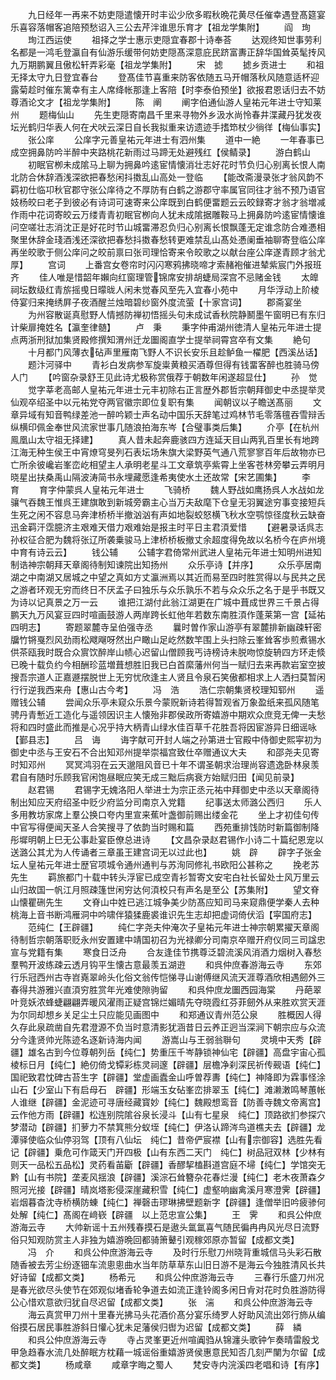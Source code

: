 <!-- { "loadSidebar": true } -->
　　九日经年一再来不妨吏隠遣懐开时丰讼少欣多暇秋晩花黄尽任催幸遇登髙筵宴乐喜容落帽客追陪预愁诏入三公去芹泮谁思乐育才【祖龙学集附】
　　阎　珣
　　珣江西运使
　　祖择之学士惠示吏隠宜春郡十诗奉荅
　　达观终知世事劳利名都是一鸿毛登瀛自有仙游乐缓带何妨吏隠髙深意庇民跻富夀正辞华国耸英髦抟风九万期鹏翼且傲松轩弄彩毫【祖龙学集附】
　　宋　摅
　　摅乡贡进士
　　和祖无择太守九日登宜春台
　　登髙佳节喜重来防客依随五马开帽落秋风随意适杯迎露菊趁时催东篱幸有主人席绛帐那逢上客陪【时李泰伯预坐】欲报君恩话归去不妨尊酒论文才【祖龙学集附】
　　陈　阐
　　阐字伯通仙游人皇祐元年进士守知莱州
　　题梅仙山
　　先生吏隠寄南昌千里来寻物外乡汲水尚怜春井渫藏丹犹发夜坛光鹤归华表人何在犬吠云深日自长我拟重来访遗迹手搘笻杖少徜徉【梅仙事实】
　　张公庠
　　公庠字元善皇祐元年进士有泗州集
　　道中一絶
　　一年春事已成空拥鼻防吟半醉中夹路桃花新雨过马蹄无处避残红【侯鲭录】
　　游白鹤山
　　初眠官栁未成隂马上聊为拥鼻吟逺宦情懐消壮志好花时节负归心别离长恨人南北防合休辞酒浅深欲把春愁闲抖擞乱山高处一登临
　　【能改斋漫录张才翁风韵不羁初仕临卭秋官郡守张公庠待之不厚防有白鹤之游郡守率属官同往才翁不预乃语官妓杨皎曰老子到彼必有诗词可速寄来公庠既到白鹤便畱题云云皎録寄才翁才翁増减作雨中花词寄皎云万缕青青初眠官栁向人犹未成隂据雕鞍马上拥鼻防吟逺宦情懐谁问空嗟壮志消沈正是好花时节山城畱滞忍负归心别离长恨飘蓬无定谁念防合难慿相聚里休辞金琖酒浅还深欲把春愁抖擞春愁转更难禁乱山髙处慿阑垂袖聊寄登临公庠再坐皎歌于侧公庠问之皎前禀曰张司理恰寄来令皎歌之以献台座公庠遂青顾才翁尤厚】
　　宫词
　　上番宫女卷帘时闪闪寒鸦拂晓啼才索赭袍催进辇紫宸门外报班齐
　　佳人唯是惜韶年嬾向红窗理管锦席安排胡蜨局深宫不忌赌金钱
　　太皥祠坛数级红青旂摇曵日曚昽人闲未觉春风至先入宜春小苑中
　　月华浮动上阶棱侍宴归来掩绣屛子夜酒醒兰烛暗碧纱窗外度流萤【十家宫词】
　　郡斋宴坐
　　为州容散诞真慰野人情撼防禅初悟摇头句未成试香秋院静鬭墨午窗明已有东归计柴扉掩姓名【瀛奎律髄】
　　卢　秉
　　秉字仲甫湖州徳清人皇祐元年进士提点两浙刑狱加集贤殿修撰知渭州迁龙圗阁直学士提举祠霄宫卒有文集
　　絶句
　　十月都门风薄衣砧声里雁南飞野人不识长安乐且趁鲈鱼一櫂肥【西溪丛话】
　　题汴河驿中
　　青衫白发病参军旋粜黄粮买酒尊但得有钱畱客醉也胜骑马傍人门
　　【吟窗杂录舒王见此诗尤极称赏俄荐于朝数年闲遂超显仕】
　　孙　觉
　　觉字莘老高邮人皇祐元年进士元丰初除右正言歴外郡哲宗朝拜御史中丞提举灵仙观卒绍圣中以元祐党夺两官徽宗即位复职有集
　　闻朝议以子瞻送髙丽
　　文章异域有知音鸭绿差池一醉吟颖士声名动中国乐天辞笔过鸡林节毛零落氊吞雪辩舌纵横印佩金奉世风流家世事几随浪拍海东岑【合璧事类后集】
　　介亭【在杭州鳯凰山太守祖无择建】
　　真人昔未起奔鹿骇四方连延天目山两乳百里长有地跨江海无种生侯王中宵燎穹旻列石表坛场朱旗大梁野英气通八荒寥寥百年后故物亦已亡所余彼巉岩峯峦屹相望主人承明老星斗工文章筑亭紫霄上坐客苍林旁攀云弄明月晓星出扶桑禹山隔波涛简书永埋藏愿逢希夷使水土还故常【宋艺圃集】
　　李　育
　　育字仲蒙呉人皇祐元年进士
　　飞骑桥
　　魏人野战如鹰扬呉人水战如龙骧气吞魏王惟呉王建旗敢到新城旁霸主心当万夫敌麾下仓皇无羽翼途穷事变接短兵生死之闲不容息马奔津桥桥半撤汹汹有声如地裂蛟怒横飞秋水空鹗惊径度秋云缺奋迅金羁汗霑臆济主艰难天借力艰难始是报主时平日主君湏爱惜
　　【避暑录话呉志孙权征合肥为魏将张辽所袭乗骏马上津桥桥板撤丈余超度得免故以名桥今在庐州境中育有诗云云】
　　钱公辅
　　公辅字君倚常州武进人皇祐元年进士知明州进知制诰神宗朝拜天章阁待制知谏院出知扬州
　　众乐亭诗【并序】
　　众乐亭居南湖之中南湖又居城之中望之真如方丈瀛洲焉以其近而易至四时胜赏得以与民共之民之游者环观无穷而终日不厌孟子曰独乐与众乐孰乐不若与众众乐之名于是乎书既又为诗以记真景之万一云
　　谁把江湖付此翁江湖更在广城中葺成世界三千景占得鹏天九万风宴豆四时喧画鼓游人两岸跨长虹他年若数东南胜湏作蓬莱第一宫【延祐四明志】
　　寄题翠麓寺呈伯强寺丞
　　曩时曽作家山游亭有翠麓排新幽疎轩密牖竹锵戛烈风劲雨松飕飗呀然出户瞰山足屹然数竿围上头扫除云峯耸客歩煎煮锡水供茶瓯我时既合众賔饮醉岸山帻心迟留山僧顾我丐诗榜诗未脱吻惊旋辀四方环走倐已晚十载负约今相酬珍蓝増葺想胜旧我已白首縻藩州何当一赋归去来再款岩室空披搜吾宗道人正嘉遯摆脱世上无穷忧欣逢主人贤且令泉石笑傲都相求上人洒扫莫暂闲行行逆我西来舟【惠山古今考】
　　冯　浩
　　浩仁宗朝集贤校理知郓州
　　遥赠钱公辅
　　尝闻众乐亭未窥众乐景今蒙贶新诗若得暂观省万象盈纸来孤风随笔骋丹青慙近工造化与遥领因识主人懐殆非郡侯政所寄嬉游中期欢众庶竞无俾一夫愁将和四时盛此而推是心况乎持大柄青山绿水佳百草千花胜吾将因宦游异日细谣咏【鄞县志】
　　吕　诲
　　诲字献可开封人端之孙第进士官殿中侍御史熙寜初为御史中丞与王安石不合出知邓州提举崇福宫致仕卒赠通议大夫
　　和邵尧夫见寄时知邓州
　　冥冥鸿羽在云天邈阻风音已十年不谓圣朝求治理尚容遗逸卧林泉羡君自有随时乐顾我官闲饱昼眠应笑无成三黜后病衰方始赋归田【闻见前录】
　　赵君锡
　　君锡字无媿洛阳人举进士为宗正丞元祐中拜御史中丞以天章阁待制出知应天府绍圣中贬少府监分司南京入党籍
　　纪事送太师潞公西归
　　乐人多用教坊家席上羣公换口夸内里宣来蕉叶盏御前赐出缕金花
　　坐上才初佳句传中官写得便闻天圣人合笑搜寻了依韵当时赐和篇
　　西苑重排饯防时新篇御制降彤墀明朝上巳无公事赴宴臣僚总进诗
　　【文昌杂录赵君锡作小诗二十篇纪恩宠以送潞公其尤为人传诵者三章虽王建宫词无以过此也】
　　姚　辟
　　辟字子张金坛人皇祐元年进士歴官项城令通州通判与苏洵同修礼书欧阳公甚称之
　　挽老苏先生
　　羁旅都门十载中转头浮宦已成空青衫暂寄文安宅白社长留处士风万里云山归故国一帆江月照疎篷世闲穷达何湏校只有声名是至公【苏集附】
　　望文脊山懐瞿硎先生
　　文脊山中姓已逃江城争美少防髙应知司马来窥鼎便学秦人去种桃海上音书断鸿雁洞中吟啸伴猿猱鹿裘谁识先生志却把虚词倚伏滔【寜国府志】
　　范纯仁【王辟疆】
　　纯仁字尧夫仲淹次子皇祐元年进士神宗朝累擢天章阁待制哲宗朝落职贬永州安置建中靖国初召为光禄卿分司南京卒赠开府仪同三司諡忠宣与党籍有集
　　寒食日泛舟
　　合友逢佳节携尊泛碧流溪风消酒力烟树入春愁羣鸭开波练疎云透月钩平生懐古意最羡五湖逰
　　和呉仲庶春游海云寺
　　东郊行乐冠西州古寺岧嶤翠岭头化俗文翁传恺悌寻山谢傅继风流天涯尊酒欣相遇劒外三春得共游雅兴直湏穷胜赏年光难使隙驹留
　　和呉仲庶龙圗西园海棠
　　丹葩翠叶竞妖浓蜂蜨翩翩弄暖风濯雨正疑宫锦烂媚晴先夺晓霞红芬菲劒外从来胜欢赏天涯为尔同却想乡关足尘土只应能见画图中
　　和郑通议青州范公泉
　　胜概因人得久存此泉疏凿自先君澄源不负当时意清影犹涵昔日云养正迥当深涧下朝宗应与众流分今逢贤帅光陈迹名逐新诗海内闻
　　游嵩山与王弱翁聨句
　　灵境中天秀【辟疆】雄名古到今位尊朝列岳【纯仁】势重压千岑静锁神仙宅【辟疆】高盘宇宙心孤棱标日月【纯仁】絶仞倚戈镡彩栋灵祠邃【辟疆】层檐净刹深民祈传觋语【纯仁】国祀致君忱碑古苔生字【辟疆】堂虚画蠹金山呼曽荐夀【纯仁】神降即为霖事怪涂山石【少室山下有启母石　辟疆】形端玉女砧峯峦排翠玉【纯仁】滩濑潄鸣琴蕙帐人谁继【辟疆】金泥迹可寻唐经藏寳妙【纯仁】魏殿想鸾音【防善寺魏文帝离宫】云作他方雨【辟疆】松连别院隂谷泉长浸斗【山有七星泉　纯仁】顶路欲扪参探穴梦潜动【辟疆】扪萝力不禁箕熊分蚁垤【纯仁】伊洛认蹄涔鸟道樵夫去【辟疆】龙潭驿使临众仙停羽驾【顶有八仙坛　纯仁】昔帝俨宸襟【山有宗御容】选胜先看记【辟疆】乗危可作箴天门开四极【山有东西二天门　纯仁】树品冠双林【少林有则天一品松五品松】灵药看苖斸【辟疆】香醪挈榼斟道宫庭不埽【纯仁】学馆突无黔【山有书院】垄麦风揺浪【辟疆】溪淙石耸簪杂花春烂漫【纯仁】老木夜萧森夕照河光接【辟疆】晴岚塔影侵深崖藏积雪【纯仁】虚壑响幽禽溪月寒澄霁【辟疆】岩烟暮杳沈寺桥横防蝀【纯仁】禅磬击璆琳拂壁题新字【辟疆】逢僧举旧吟疲骖何处解【纯仁】髙阁在﨑嵚【辟疆　以上范忠宣公集】
　　王　霁
　　和呉公仲庶游海云寺
　　大帅新谣十五州残春摸石是遨头氲氲喜气随民徧冉冉风光尽日流野俗只知观防赏主人非独为嬉游晩回都骑箫鼙引观稼郊原亦暂留【成都文类】
　　冯　介
　　和呉公仲庶游海云寺
　　及时行乐慰刀州晓背重城信马头彩石散随香被去芳尘纷逐钿车流悤悤曲水当年防草草东山旧日游不是海云今独胜清风长共好诗留【成都文类】
　　杨希元
　　和呉公仲庶游海云寺
　　三春行乐盛刀州况是春光欲尽头使节在郊观似堵香轮争道去如流正逢铃阁多闲日肻对花时负胜游防得公心惜欢意欲归犹自尽迟留【成都文类】
　　张　湍
　　和呉公仲庶游海云寺
　　海云真赏甲刀州十里春光拂马头花酒价髙分宴乐绮罗人好助风流出郊行斾从编俗摸石居民事胜游斜日懽心犹未足藩侯归辔为迟留【成都文类】
　　薛　繗
　　和呉公仲庶游海云寺
　　寺占灵峯更近州喧阗驺从锦瀍头歌钟乍奏晴雷殷戈甲急趋春水流几处醉眠方枕藉一城谣俗重嬉游贤侯惠意民知否几刻严闉为尔留【成都文类】
　　杨咸章
　　咸章字晦之蜀人
　　梵安寺内浣溪四老唱和诗【有序】
